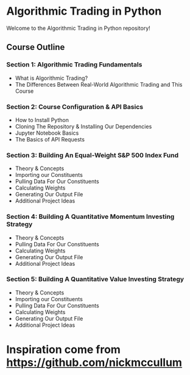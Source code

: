# Algorithmic Trading in Python

Welcome to the Algorithmic Trading in Python repository!

## Course Outline

### Section 1: Algorithmic Trading Fundamentals
- What is Algorithmic Trading?
- The Differences Between Real-World Algorithmic Trading and This Course

### Section 2: Course Configuration & API Basics
- How to Install Python
- Cloning The Repository & Installing Our Dependencies
- Jupyter Notebook Basics
- The Basics of API Requests

### Section 3: Building An Equal-Weight S&P 500 Index Fund
- Theory & Concepts
- Importing our Constituents
- Pulling Data For Our Constituents
- Calculating Weights
- Generating Our Output File
- Additional Project Ideas

### Section 4: Building A Quantitative Momentum Investing Strategy
- Theory & Concepts
- Pulling Data For Our Constituents
- Calculating Weights
- Generating Our Output File
- Additional Project Ideas

### Section 5: Building A Quantitative Value Investing Strategy
- Theory & Concepts
- Importing our Constituents
- Pulling Data For Our Constituents
- Calculating Weights
- Generating Our Output File
- Additional Project Ideas

# Inspiration come from https://github.com/nickmccullum
